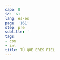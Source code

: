 ```yaml
---
capo: 0
id: 161
lang: es-es
page: '161'
step: pre
subtitle: ''
tags:
- com
- int
title: TÚ QUE ERES FIEL
---
```

